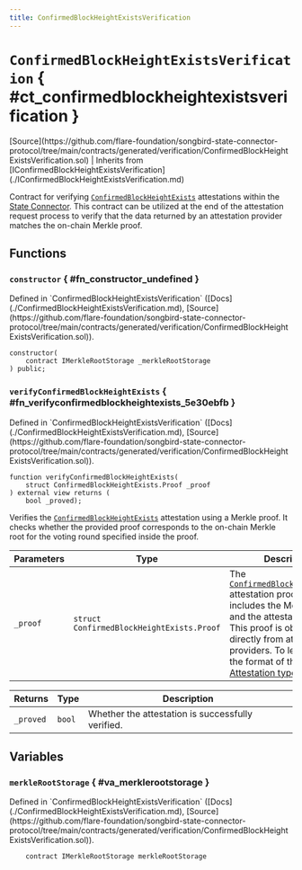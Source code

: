 ```yaml
---
title: ConfirmedBlockHeightExistsVerification
---
```


<!-- This is an autogenerated file. Do not edit! -->

# `ConfirmedBlockHeightExistsVerification` { #ct_confirmedblockheightexistsverification }

<div class="api-node-source" markdown>
[Source](https://github.com/flare-foundation/songbird-state-connector-protocol/tree/main/contracts/generated/verification/ConfirmedBlockHeightExistsVerification.sol) | Inherits from [IConfirmedBlockHeightExistsVerification](./IConfirmedBlockHeightExistsVerification.md)
</div>

<div class="api-node-internal" markdown>

Contract for verifying [`ConfirmedBlockHeightExists`](./ConfirmedBlockHeightExists.md) attestations within the [State Connector](https://docs.flare.network/tech/state-connector/).
This contract can be utilized at the end of the attestation request process to verify that the data
returned by an attestation provider matches the on-chain Merkle proof.

</div>

<div class="api-node-type" markdown>

## Functions

<div class="api-node" markdown>

### `constructor` { #fn_constructor_undefined }

<div class="api-node-source" markdown>
Defined in `ConfirmedBlockHeightExistsVerification` ([Docs](./ConfirmedBlockHeightExistsVerification.md), [Source](https://github.com/flare-foundation/songbird-state-connector-protocol/tree/main/contracts/generated/verification/ConfirmedBlockHeightExistsVerification.sol)).
</div>

<div class="api-node-internal" markdown>

```solidity
constructor(
    contract IMerkleRootStorage _merkleRootStorage
) public;
```

</div>
</div>

<div class="api-node" markdown>

### `verifyConfirmedBlockHeightExists` { #fn_verifyconfirmedblockheightexists_5e30ebfb }

<div class="api-node-source" markdown>
Defined in `ConfirmedBlockHeightExistsVerification` ([Docs](./ConfirmedBlockHeightExistsVerification.md), [Source](https://github.com/flare-foundation/songbird-state-connector-protocol/tree/main/contracts/generated/verification/ConfirmedBlockHeightExistsVerification.sol)).
</div>

<div class="api-node-internal" markdown>

```solidity
function verifyConfirmedBlockHeightExists(
    struct ConfirmedBlockHeightExists.Proof _proof
) external view returns (
    bool _proved);
```

Verifies the [`ConfirmedBlockHeightExists`](./ConfirmedBlockHeightExists.md) attestation using a Merkle proof.
It checks whether the provided proof corresponds to the on-chain Merkle root for the voting round specified inside the proof.

| Parameters | Type | Description |
| ---------- | ---- | ----------- |
| `_proof` | `struct ConfirmedBlockHeightExists.Proof` | The [`ConfirmedBlockHeightExists`](./ConfirmedBlockHeightExists.md) attestation proof, which includes the Merkle proof and the attestation data.               This proof is obtained directly from attestation providers.               To learn about the format of this data, see [Attestation types](https://github.com/flare-foundation/songbird-state-connector-protocol/blob/main/specs/attestations/attestation-type-definition.md). |

| Returns | Type | Description |
| ------- | ---- | ----------- |
| `_proved` | `bool` | Whether the attestation is successfully verified. |
</div>
</div>

</div>

<div class="api-node-type" markdown>

## Variables

<div class="api-node" markdown>

### `merkleRootStorage` { #va_merklerootstorage }

<div class="api-node-source" markdown>
Defined in `ConfirmedBlockHeightExistsVerification` ([Docs](./ConfirmedBlockHeightExistsVerification.md), [Source](https://github.com/flare-foundation/songbird-state-connector-protocol/tree/main/contracts/generated/verification/ConfirmedBlockHeightExistsVerification.sol)).
</div>

<div class="api-node-internal" markdown>

```solidity
    contract IMerkleRootStorage merkleRootStorage
```

</div>
</div>

</div>

